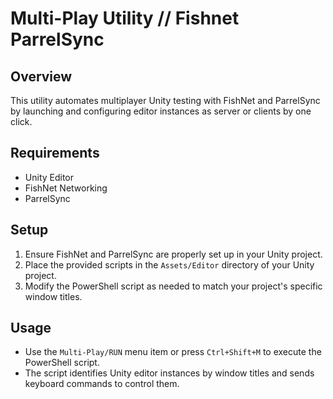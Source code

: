 
# Multi-Play Utility // Fishnet ParrelSync

## Overview
This utility automates multiplayer Unity testing with FishNet and ParrelSync by launching and configuring editor instances as server or clients by one click.

## Requirements
- Unity Editor
- FishNet Networking
- ParrelSync

## Setup
1. Ensure FishNet and ParrelSync are properly set up in your Unity project.
2. Place the provided scripts in the `Assets/Editor` directory of your Unity project.
3. Modify the PowerShell script as needed to match your project's specific window titles.

## Usage
- Use the `Multi-Play/RUN` menu item or press `Ctrl+Shift+M` to execute the PowerShell script.
- The script identifies Unity editor instances by window titles and sends keyboard commands to control them.
